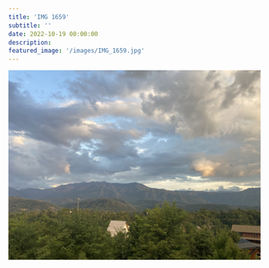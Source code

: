 ```yaml
---
title: 'IMG 1659'
subtitle: ''
date: 2022-10-19 00:00:00
description: 
featured_image: '/images/IMG_1659.jpg'
---
```


![](/images/IMG_1659.jpg)
